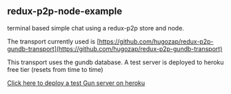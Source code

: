 ## redux-p2p-node-example

terminal based simple chat using a redux-p2p store and node.

The transport currently used is [https://github.com/hugozap/redux-p2p-gundb-transport](https://github.com/hugozap/redux-p2p-gundb-transport)

This transport uses the gundb database. A test server is deployed to heroku free tier (resets from time to time)

[Click here to deploy a test Gun server on heroku](https://heroku.com/deploy?template=https://github.com/amark/gun)


